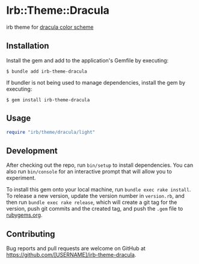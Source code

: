 # Irb::Theme::Dracula

irb theme for [dracula color scheme](https://draculatheme.com/)

## Installation

Install the gem and add to the application's Gemfile by executing:

    $ bundle add irb-theme-dracula

If bundler is not being used to manage dependencies, install the gem by executing:

    $ gem install irb-theme-dracula

## Usage

```ruby ~/.irbrc
require "irb/theme/dracula/light"
```

## Development

After checking out the repo, run `bin/setup` to install dependencies. You can also run `bin/console` for an interactive prompt that will allow you to experiment.

To install this gem onto your local machine, run `bundle exec rake install`. To release a new version, update the version number in `version.rb`, and then run `bundle exec rake release`, which will create a git tag for the version, push git commits and the created tag, and push the `.gem` file to [rubygems.org](https://rubygems.org).

## Contributing

Bug reports and pull requests are welcome on GitHub at https://github.com/[USERNAME]/irb-theme-dracula.
